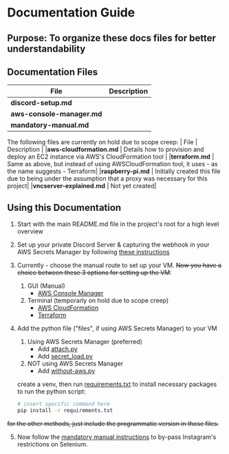# Documentation Guide

## Purpose: To organize these docs files for better understandability

## Documentation Files
| File | Description |
|------|-------------|
|**discord-setup.md** | |
|**aws-console-manager.md** | |
|**mandatory-manual.md** | |

The following files are currently on hold due to scope creep:
| File | Description |
|**aws-cloudformation.md** | Details how to provision and deploy an EC2 instance via AWS's CloudFormation tool |
|**terraform.md** | Same as above, but instead of using AWSCloudFormation tool, it uses - as the name suggests - Terraform|
|**raspberry-pi.md** | Initially created this file due to being under the assumption that a proxy was necessary for this project|
|**vncserver-explained.md** | Not yet created|


## Using this Documentation

1. Start with the main README.md file in the project's root for a high level overview

2. Set up your private Discord Server & capturing the webhook in your AWS Secrets Manager by following [these instructions](discord-setup.md)

3. Currently - choose the manual route to set up your VM. ~~Now you have a choice between these 3 options for setting up the VM~~:
    1. GUI (Manual)
        - [AWS Console Manager](aws-console-manager.md)
    2. Terminal (temporarly on hold due to scope creep)
        - [AWS CloudFormation]()
        - [Terraform]()

4. Add the python file ("files", if using AWS Secrets Manager) to your VM
    1. Using AWS Secrets Manager (preferred)
        - Add [attach.py](attach.py)
        - Add [secret_load.py](secret_load.py)
    2. NOT using AWS Secrets Manager
        - Add [without-aws.py](without-aws.py)
    
    create a venv, then run [requirements.txt](requirements.txt) to install necessary packages to run the python script:

    ```bash
    # insert specific command here
    pip install -r requirements.txt
    ```


~~for the other methods, just include the programmatic version in those files.~~


5. Now follow the [mandatory manual instructions](mandatory-manual.md) to by-pass Instagram's restrictions on Selenium.